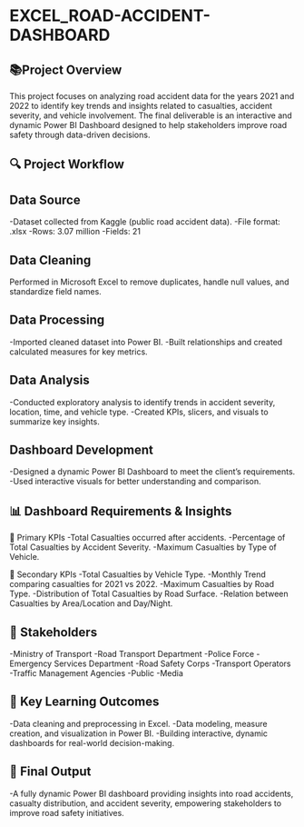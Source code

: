 # EXCEL_ROAD-ACCIDENT-DASHBOARD
 
## 📚Project Overview
This project focuses on analyzing road accident data for the years 2021 and 2022 to identify key trends and insights related to casualties, accident severity, and vehicle involvement. The final deliverable is an interactive and dynamic Power BI Dashboard designed to help stakeholders improve road safety through data-driven decisions.

## 🔍 Project Workflow

## Data Source
-Dataset collected from Kaggle (public road accident data).
-File format: .xlsx
-Rows: 3.07 million
-Fields: 21

## Data Cleaning
Performed in Microsoft Excel to remove duplicates, handle null values, and standardize field names.

## Data Processing
-Imported cleaned dataset into Power BI.
-Built relationships and created calculated measures for key metrics.

## Data Analysis
-Conducted exploratory analysis to identify trends in accident severity, location, time, and vehicle type.
-Created KPIs, slicers, and visuals to summarize key insights.

## Dashboard Development
-Designed a dynamic Power BI Dashboard to meet the client’s requirements.
-Used interactive visuals for better understanding and comparison.

## 📊 Dashboard Requirements & Insights
🔹 Primary KPIs
-Total Casualties occurred after accidents.
-Percentage of Total Casualties by Accident Severity.
-Maximum Casualties by Type of Vehicle.

🔹 Secondary KPIs
-Total Casualties by Vehicle Type.
-Monthly Trend comparing casualties for 2021 vs 2022.
-Maximum Casualties by Road Type.
-Distribution of Total Casualties by Road Surface.
-Relation between Casualties by Area/Location and Day/Night.

## 👥 Stakeholders
-Ministry of Transport
-Road Transport Department
-Police Force
-Emergency Services Department
-Road Safety Corps
-Transport Operators
-Traffic Management Agencies
-Public
-Media

## 🧠 Key Learning Outcomes
-Data cleaning and preprocessing in Excel.
-Data modeling, measure creation, and visualization in Power BI.
-Building interactive, dynamic dashboards for real-world decision-making.

## 🏁 Final Output
-A fully dynamic Power BI dashboard providing insights into road accidents, casualty distribution, and accident severity, empowering stakeholders to improve road safety initiatives.
